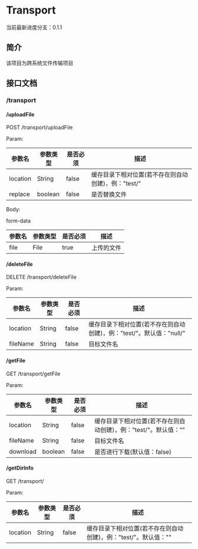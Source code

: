 # Transport

当前最新进度分支：0.1.1

## 简介

该项目为跨系统文件传输项目

## 接口文档

### /transport

#### /uploadFile

POST /transport/uploadFile

Param:

| 参数名 | 参数类型 | 是否必须 | 描述 |
| -- | -- | -- | -- |
| location | String | false | 缓存目录下相对位置(若不存在则自动创建)，例："test/" |
| replace | boolean | false | 是否替换文件 |

Body:

form-data

| 参数名 | 参数类型 | 是否必须 | 描述 |
| -- | -- | -- | -- |
| file | File | true | 上传的文件 |

#### /deleteFile

DELETE /transport/deleteFile

Param:

| 参数名 | 参数类型 | 是否必须 | 描述 |
| -- | -- | -- | -- |
| location | String | false | 缓存目录下相对位置(若不存在则自动创建)，例："test/"。默认值："null/" |
| fileName | String | false | 目标文件名 |

#### /getFile

GET /transport/getFile

Param:

| 参数名 | 参数类型 | 是否必须 | 描述 |
| -- | -- | -- | -- |
| location | String | false | 缓存目录下相对位置(若不存在则自动创建)，例："test/"。默认值："" |
| fileName | String | false | 目标文件名 |
| download | boolean | false | 是否进行下载(默认值：false) |

#### /getDirInfo

GET /transport/

Param:

| 参数名 | 参数类型 | 是否必须 | 描述 |
| -- | -- | -- | -- |
| location | String | false | 缓存目录下相对位置(若不存在则自动创建)，例："test/"。默认值："" |
